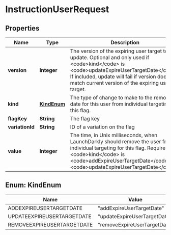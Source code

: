 

# InstructionUserRequest


## Properties

| Name | Type | Description | Notes |
|------------ | ------------- | ------------- | -------------|
|**version** | **Integer** | The version of the expiring user target to update. Optional and only used if &lt;code&gt;kind&lt;/code&gt; is &lt;code&gt;updateExpireUserTargetDate&lt;/code&gt;. If included, update will fail if version doesn&#39;t match current version of the expiring user target. |  [optional] |
|**kind** | [**KindEnum**](#KindEnum) | The type of change to make to the removal date for this user from individual targeting for this flag. |  |
|**flagKey** | **String** | The flag key |  |
|**variationId** | **String** | ID of a variation on the flag |  |
|**value** | **Integer** | The time, in Unix milliseconds, when LaunchDarkly should remove the user from individual targeting for this flag. Required if &lt;code&gt;kind&lt;/code&gt; is &lt;code&gt;addExpireUserTargetDate&lt;/code&gt; or &lt;code&gt;updateExpireUserTargetDate&lt;/code&gt;. |  [optional] |



## Enum: KindEnum

| Name | Value |
|---- | -----|
| ADDEXPIREUSERTARGETDATE | &quot;addExpireUserTargetDate&quot; |
| UPDATEEXPIREUSERTARGETDATE | &quot;updateExpireUserTargetDate&quot; |
| REMOVEEXPIREUSERTARGETDATE | &quot;removeExpireUserTargetDate&quot; |



